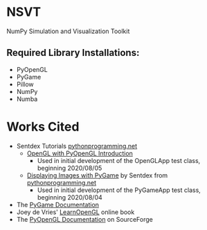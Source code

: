 # NSVT
NumPy Simulation and Visualization Toolkit

## Required Library Installations:
* PyOpenGL
* PyGame
* Pillow
* NumPy
* Numba

# Works Cited
 * Sentdex Tutorials [pythonprogramming.net](https://pythonprogramming.net/)
   * [OpenGL with PyOpenGL Introduction](https://pythonprogramming.net/opengl-pyopengl-python-pygame-tutorial/) 
     * Used in initial development of the OpenGLApp test class, beginning 2020/08/05
   * [Displaying Images with PyGame](https://pythonprogramming.net/displaying-images-pygame/) by Sentdex from [pythonprogramming.net](https://pythonprogramming.net/)
     * Used in initial development of the PyGameApp test class, beginning 2020/08/04
 * The [PyGame Documentation](https://www.pygame.org/docs)
 * Joey de Vries' [LearnOpenGL](https://learnopengl.com/) online book
 * The [PyOpenGL Documentation](http://pyopengl.sourceforge.net/documentation/index.html) on SourceForge
 